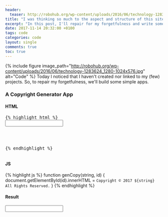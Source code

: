 ```yaml
---
header:
  teaser: http://robohub.org/wp-content/uploads/2016/06/technology-1283624_1280-1024x576.jpg
title: "I was thinking so much to the aspect and structure of this site, that..."
excerpt: "In this post, I'll repair for my forgetfulness and write some code. Yayy!"
date: 2017-11-14 20:32:00 +0100
tags: code
categories: code
layout: single
comments: true
toc: true
---
```


{% include figure image_path="http://robohub.org/wp-content/uploads/2016/06/technology-1283624_1280-1024x576.jpg" alt="Code" %}
Today I noticed that I haven't created nor linked to my (few) projects. So, to repair my forgetfulness, we'll build some simple apps.

### A Copyright Generator App
#### HTML
<pre>{% highlight html %}
<input oninput="genCopy(this.value, 'result')" onchange="genCopy(this.value, 'result')">
<div id="result"></div>
<script src="script.js"></script>
{% endhighlight %}</pre>
#### JS
{% highlight js %}
function genCopy(string, id) {
  document.getElementById(id).innerHTML = `Copyright © 2017 ${string} All Rights Reserved.`
}
{% endhighlight %}
#### Result
<input oninput="genCopy(this.value, 'result')" onchange="genCopy(this.value, 'result')">
<div id="result"></div>
<script>
function genCopy(string, id) {
  document.getElementById(id).innerHTML = `Copyright © 2017 ${string} All Rights Reserved.`
}</script>